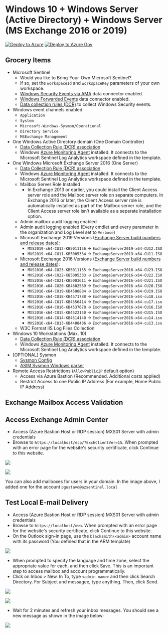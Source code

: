 # Windows 10 + Windows Server (Active Directory) + Windows Server (MS Exchange 2016 or 2019)

[![Deploy to Azure](https://aka.ms/deploytoazurebutton)](https://portal.azure.com/#create/Microsoft.Template/uri/https%3A%2F%2Fraw.githubusercontent.com%2FOTRF%2FMicrosoft-Sentinel2Go%2Fmaster%2Fgrocery-list%2FWin10-AD-MXS%2Fazuredeploy.json)
[![Deploy to Azure Gov](https://aka.ms/deploytoazuregovbutton)](https://portal.azure.us/#create/Microsoft.Template/uri/https%3A%2F%2Fraw.githubusercontent.com%2FOTRF%2FMicrosoft-Sentinel2Go%2Fmaster%2Fgrocery-list%2FWin10-AD-MXS%2Fazuredeploy.json)

## Grocery Items

* Microsoft Sentinel
    * Would you like to Bring-Your-Own Microsoft Sentinel?.
    * If so, set the `workspaceId` and `workspaceKey` parameters of your own workspace.
    * [Windows Security Events via AMA](https://docs.microsoft.com/en-us/azure/sentinel/data-connectors-reference#windows-security-events-via-ama) data connector enabled.
    * [Windows Forwarded Events](https://learn.microsoft.com/en-us/azure/sentinel/data-connectors/windows-forwarded-events) data connector enabled.
    * [Data collection rules (DCR)](https://docs.microsoft.com/en-us/azure/templates/microsoft.insights/datacollectionrules?tabs=json) to collect Windows Security events.
* Windows event channels enabled
    * `Application`
    * `System`
    * `Microsoft-Windows-Sysmon/Operational`
    * `Directory Service`
    * `MSExchange Management`
* One Windows Active Directory domain (One Domain Controller)
    * [Data Collection Rule (DCR) association](https://docs.microsoft.com/en-us/azure/azure-monitor/agents/data-collection-rule-azure-monitor-agent#data-collection-rule-associations)
    * Windows [Azure Monitoring Agent](https://docs.microsoft.com/en-us/azure/azure-monitor/agents/azure-monitor-agent-overview?tabs=PowerShellWindows) installed. It connects to the Microsoft Sentinel Log Analytics workspace defined in the template.
* One Windows Microsoft Exchange Server 2016 (One Server)
    * [Data Collection Rule (DCR) association](https://docs.microsoft.com/en-us/azure/azure-monitor/agents/data-collection-rule-azure-monitor-agent#data-collection-rule-associations)
    * Windows [Azure Monitoring Agent](https://docs.microsoft.com/en-us/azure/azure-monitor/agents/azure-monitor-agent-overview?tabs=PowerShellWindows) installed. It connects to the Microsoft Sentinel Log Analytics workspace defined in the template.
    * Mailbox Server Role Installed
        * In Exchange 2013 or earlier, you could install the Client Access server role and the Mailbox server role on separate computers. In Exchange 2016 or later, the Client Access server role is automatically installed as part of the Mailbox server role, and the Client Access server role isn't available as a separate installation option.
    * Admin mailbox audit logging enabled
    * Admin audit logging enabled (Every cmdlet and every parameter in the organization and Log Level set to `Verbose`)
    * Microsoft Exchange 2019 Versions ([Exchange Server build numbers and release dates](https://learn.microsoft.com/en-us/Exchange/new-features/build-numbers-and-release-dates)):
        * `MXS2019-x64-CU12-KB5011156` -> `ExchangeServer2019-x64-CU12.ISO`
        * `MXS2019-x64-CU11-KB5005334` -> `ExchangeServer2019-x64-CU11.ISO`
    * Microsoft Exchange 2016 Versions ([Exchange Server build numbers and release dates](https://learn.microsoft.com/en-us/Exchange/new-features/build-numbers-and-release-dates)):
        * `MXS2016-x64-CU23-KB5011155` -> `ExchangeServer2016-x64-CU23.ISO`
        * `MXS2016-x64-CU22-KB5005333` -> `ExchangeServer2016-x64-CU22.ISO`
        * `MXS2016-x64-CU21-KB5003611` -> `ExchangeServer2016-x64-CU21.ISO`
        * `MXS2016-x64-CU20-KB4602569` -> `ExchangeServer2016-x64-CU20.ISO`
        * `MXS2016-x64-CU19-KB4588884` -> `ExchangeServer2016-x64-CU19.ISO`
        * `MXS2016-x64-CU18-KB4571788` -> `ExchangeServer2016-x64-cu18.iso`
        * `MXS2016-x64-CU17-KB4556414` -> `ExchangeServer2016-x64-cu17.iso`
        * `MXS2016-x64-CU16-KB4537678` -> `ExchangeServer2016-x64-CU16.ISO`
        * `MXS2016-x64-CU15-KB4522150` -> `ExchangeServer2016-x64-CU15.ISO`
        * `MXS2016-x64-CU14-KB4514140` -> `ExchangeServer2016-x64-cu14.iso`
        * `MXS2016-x64-CU13-KB4488406` -> `ExchangeServer2016-x64-cu13.iso`
    * W3C Format IIS Log Files Collection
* Windows 10 Workstations (Max. 10)
    * [Data Collection Rule (DCR) association](https://docs.microsoft.com/en-us/azure/azure-monitor/agents/data-collection-rule-azure-monitor-agent#data-collection-rule-associations)
    * Windows [Azure Monitoring Agent](https://docs.microsoft.com/en-us/azure/azure-monitor/agents/azure-monitor-agent-overview?tabs=PowerShellWindows) installed. It connects to the Microsoft Sentinel Log Analytics workspace defined in the template.
* [OPTIONAL] Sysmon
    * [Sysmon Config](https://github.com/OTRF/Blacksmith/blob/master/resources/configs/sysmon/sysmon.xml)
    * [ASIM Sysmon Windows parser](https://raw.githubusercontent.com/Azure/Azure-Sentinel/master/Parsers/ASim%20Sysmon%20for%20Windows/SysmonFullDeployment.json)
* Remote Access Restrictions (`AllowPublicIP` default option)
    * Access via Azure Bastion (Recommended. Additional costs applied)
    * Restrict Access to one Public IP Address (For example, Home Public IP Address)


## Exchange Mailbox Access Validation
## Access Exchange Admin Center

* Access (Azure Bastion Host or RDP session) MXS01 Server with admin credentials
* Browse to `https://localhost/ecp/?ExchClientVer=15`. When prompted with an error page for the website's security certificate, click Continue to this website.

![](../../resources/images/win10-ad-mxs_01_exchange_admin_center_login.png)

![](../../resources/images/win10-ad-mxs_02_exchange_admin_center_portal.png)

You can also add mailboxes for users in your domain. In the image above, I added one for the account `pgustavo@azsentinel.local`

## Test Local E-mail Delivery

* Access (Azure Bastion Host or RDP session) MXS01 Server with admin credentials
* Browse to `https://localhost/owa`. When prompted with an error page for the website's security certificate, click Continue to this website.
* On the Outlook sign-in page, use the `blacksmith\<admin>` account name with its password (You defined that in the ARM template)

![](../../resources/images/win10-ad-mxs_03_owa_login.png)

* When prompted to specify the language and time zone, select the appropriate value for each, and then click Save. This is an important step to access mailbox and account programmatically.
* Click on Inbox > New. In To, type `<admin name>` and then click Search Directory. For Subject and messagee, type anything. Then, click Send.

![](../../resources/images/win10-ad-mxs_04_owa_inbox.png)

![](../../resources/images/win10-ad-mxs_05_owa_new_message.png)

* Wait for 2 minutes and refresh your inbox messages. You should see a new message as shown in the image below:

![](../../resources/images/win10-ad-mxs_06_owa_message_received.png)
